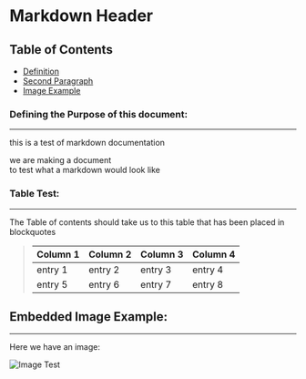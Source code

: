 # Markdown Header

## Table of Contents 
- [Definition](#Definition)
- [Second Paragraph](#paragraph1)
- [Image Example](#image1)


### Defining the Purpose of this document: <a name="Definition"></a>
  
 ***  

this is a test of markdown documentation

we are making a document  
to test what a markdown would look like

### Table Test: <a name="paragraph1"></a>
***
The Table of contents should take us to this table that has been placed in blockquotes

>| Column 1 | Column 2 | Column 3 | Column 4 |
>|----------|----------|----------|----------|
>|entry 1|entry 2|entry 3|entry 4|
>|entry 5|entry 6|entry 7|entry 8|

## Embedded Image Example: <a name="image1"></a>
***
Here we have an image:

![Image Test](images/san-juan-mountains.jpg "Beautiful Mountains")

